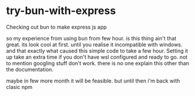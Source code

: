 # try-bun-with-express
Checking out bun to make express js app

so my experience from using bun from few hour.
is this thing ain't that great.
its look cool at first. until you realise it incompatible with windows.
and that exactly what caused this simple code to take a few hour. 
Setting it up take an extra time if you don't have wsl configured and ready to go.
not to mention googling stuff don't work. 
there is no one explain this other than the documentation.

maybe in few more month it will be feasible. but until then i'm back with clasic npm
